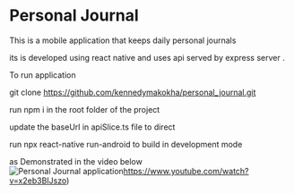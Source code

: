 
# Personal Journal
This is a mobile application that keeps daily personal journals 

its is developed using react native and uses api served by express server . 

To run application 

git clone https://github.com/kennedymakokha/personal_journal.git 

run npm i  in the root folder of the project 

update the baseUrl in apiSlice.ts file to direct 

run npx react-native run-android to build in development mode 

as Demonstrated in the video below  
![Personal Journal application](https://img.youtube.com/vi/x2eb3BIJszo?si=1uXEyqO5rIAmvkB5/1.jpg)https://www.youtube.com/watch?v=x2eb3BIJszo)
  

